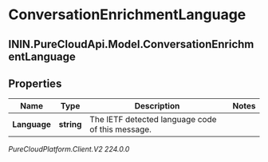 # ConversationEnrichmentLanguage

## ININ.PureCloudApi.Model.ConversationEnrichmentLanguage

## Properties

|Name | Type | Description | Notes|
|------------ | ------------- | ------------- | -------------|
| **Language** | **string** | The IETF detected language code of this message. | |



_PureCloudPlatform.Client.V2 224.0.0_

